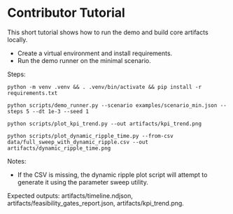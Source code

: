 # Contributor Tutorial

This short tutorial shows how to run the demo and build core artifacts locally.

- Create a virtual environment and install requirements.
- Run the demo runner on the minimal scenario.

Steps:

```
python -m venv .venv && . .venv/bin/activate && pip install -r requirements.txt
```
```
python scripts/demo_runner.py --scenario examples/scenario_min.json --steps 5 --dt 1e-3 --seed 1
```
```
python scripts/plot_kpi_trend.py --out artifacts/kpi_trend.png
```
```
python scripts/plot_dynamic_ripple_time.py --from-csv data/full_sweep_with_dynamic_ripple.csv --out artifacts/dynamic_ripple_time.png
```

Notes:
- If the CSV is missing, the dynamic ripple plot script will attempt to generate it using the parameter sweep utility.

Expected outputs: artifacts/timeline.ndjson, artifacts/feasibility_gates_report.json, artifacts/kpi_trend.png.

